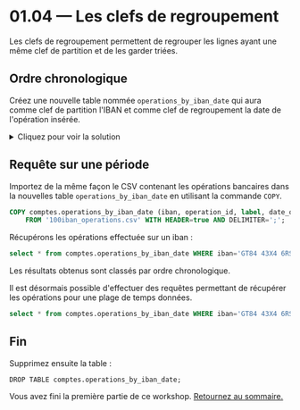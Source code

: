 # 01.04 — Les clefs de regroupement

Les clefs de regroupement permettent de regrouper les lignes ayant une même clef de partition et de les garder triées.

## Ordre chronologique

Créez une nouvelle table nommée `operations_by_iban_date` qui aura comme clef de partition l'IBAN et comme clef de regroupement la date de l'opération insérée.

<details>
    <summary>Cliquez pour voir la solution</summary>
   
```
CREATE TABLE comptes.operations_by_iban_date (
    iban text,
    operation_id uuid,
    label text,
    date_operation timestamp,
    amount float,
    PRIMARY KEY (iban, date_operation)
 );
```

</details>

## Requête sur une période

Importez de la même façon le CSV contenant les opérations bancaires dans la nouvelles table `operations_by_iban_date` en utilisant la commande `COPY`.

```sql
COPY comptes.operations_by_iban_date (iban, operation_id, label, date_operation, amount)
    FROM '100iban_operations.csv' WITH HEADER=true AND DELIMITER=';';
```

Récupérons les opérations effectuée sur un iban :

```sql
select * from comptes.operations_by_iban_date WHERE iban='GT84 43X4 6RSS 0541 7P02 3781 765J';
```

Les résultats obtenus sont classés par ordre chronologique. 

Il est désormais possible d'effectuer des requêtes permettant de récupérer les opérations pour une plage de temps données.

```sql
select * from comptes.operations_by_iban_date WHERE iban='GT84 43X4 6RSS 0541 7P02 3781 765J' AND date_operation >= '2020-01-01'; 
```

## Fin

Supprimez ensuite la table :
```
DROP TABLE comptes.operations_by_iban_date;
```

Vous avez fini la première partie de ce workshop. 
[Retournez au sommaire.](../README.md)
